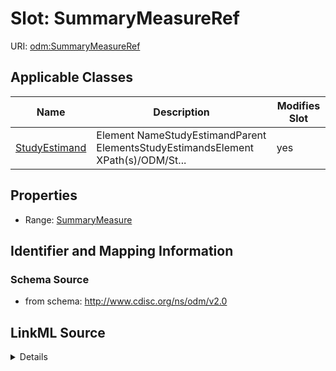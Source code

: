 # Slot: SummaryMeasureRef

URI: [odm:SummaryMeasureRef](http://www.cdisc.org/ns/odm/v2.0/SummaryMeasureRef)



<!-- no inheritance hierarchy -->




## Applicable Classes

| Name | Description | Modifies Slot |
| --- | --- | --- |
[StudyEstimand](StudyEstimand.md) | Element NameStudyEstimandParent ElementsStudyEstimandsElement XPath(s)/ODM/St... |  yes  |







## Properties

* Range: [SummaryMeasure](SummaryMeasure.md)





## Identifier and Mapping Information







### Schema Source


* from schema: http://www.cdisc.org/ns/odm/v2.0




## LinkML Source

<details>
```yaml
name: SummaryMeasureRef
from_schema: http://www.cdisc.org/ns/odm/v2.0
rank: 1000
identifier: false
alias: SummaryMeasureRef
domain_of:
- StudyEstimand
range: SummaryMeasure

```
</details>